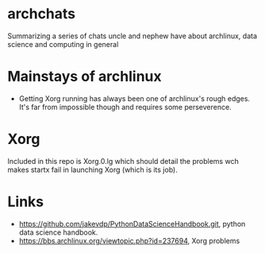 # archchats

Summarizing a series of chats uncle and nephew have about archlinux, data science and computing in general

# Mainstays of archlinux
* Getting Xorg running has always been one of archlinux's rough edges. It's far from impossible though and requires some perseverence.


# Xorg
Included in this repo is Xorg.0.lg which should detail the problems wch makes startx fail in launching Xorg (which is its job).

# Links
* https://github.com/jakevdp/PythonDataScienceHandbook.git, python data science handbook.
* https://bbs.archlinux.org/viewtopic.php?id=237694, Xorg problems

